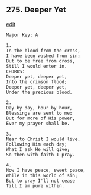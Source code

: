
## 275.  Deeper Yet
[edit](https://docs.google.com/document/d/1sLERbg_iopT9zvJwEyGFAW6BX2MKVHsJ/edit?mode=html)



    Major Key: A

    1.
    In the blood from the cross,
    I have been washed from sin;
    But to be free from dross,
    Still I would enter in.
    CHORUS:
    Deeper yet, deeper yet,
    Into the crimson flood;
    Deeper yet, deeper yet,
    Under the precious blood.

    2.
    Day by day, hour by hour,
    Blessings are sent to me;
    But for more of His power,
    Ever my prayer shall be.

    3.
    Near to Christ I would live,
    Following Him each day;
    What I ask He will give;
    So then with faith I pray.

    4.
    Now I have peace, sweet peace,
    While in this world of sin;
    But to pray I'll not cease
    Till I am pure within.
